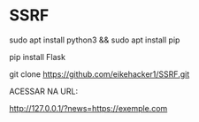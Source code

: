 # SSRF

sudo apt install python3 && sudo apt install pip


pip install Flask 


git clone https://github.com/eikehacker1/SSRF.git

ACESSAR NA URL:

http://127.0.0.1/?news=https://exemple.com
